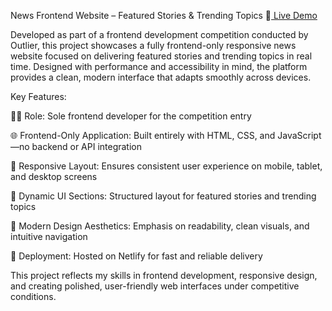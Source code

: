 News Frontend Website – Featured Stories & Trending Topics
🔗[ Live Demo](https://golden-nasturtium-ef2cb3.netlify.app/)

Developed as part of a frontend development competition conducted by Outlier, this project showcases a fully frontend-only responsive news website focused on delivering featured stories and trending topics in real time. Designed with performance and accessibility in mind, the platform provides a clean, modern interface that adapts smoothly across devices.

Key Features:

🧑‍💻 Role: Sole frontend developer for the competition entry

🌐 Frontend-Only Application: Built entirely with HTML, CSS, and JavaScript—no backend or API integration

📱 Responsive Layout: Ensures consistent user experience on mobile, tablet, and desktop screens

📰 Dynamic UI Sections: Structured layout for featured stories and trending topics

🎨 Modern Design Aesthetics: Emphasis on readability, clean visuals, and intuitive navigation

🚀 Deployment: Hosted on Netlify for fast and reliable delivery

This project reflects my skills in frontend development, responsive design, and creating polished, user-friendly web interfaces under competitive conditions.
